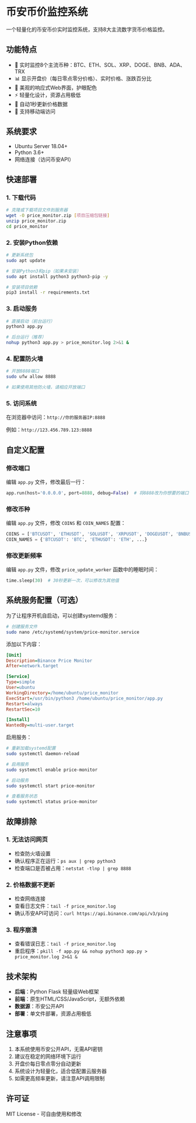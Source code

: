 # 币安币价监控系统

一个轻量化的币安币价实时监控系统，支持8大主流数字货币价格监控。

## 功能特点

- 🚀 实时监控8个主流币种：BTC、ETH、SOL、XRP、DOGE、BNB、ADA、TRX
- 📊 显示开盘价（每日零点零分价格）、实时价格、涨跌百分比
- 🎨 美观的响应式Web界面，护眼配色
- ⚡ 轻量化设计，资源占用极低
- 🔄 自动1秒更新价格数据
- 📱 支持移动端访问

## 系统要求

- Ubuntu Server 18.04+
- Python 3.6+
- 网络连接（访问币安API）

## 快速部署

### 1. 下载代码

```bash
# 克隆或下载项目文件到服务器
wget -O price_monitor.zip [项目压缩包链接]
unzip price_monitor.zip
cd price_monitor
```

### 2. 安装Python依赖

```bash
# 更新系统包
sudo apt update

# 安装Python3和pip（如果未安装）
sudo apt install python3 python3-pip -y

# 安装项目依赖
pip3 install -r requirements.txt
```

### 3. 启动服务

```bash
# 直接启动（前台运行）
python3 app.py

# 后台运行（推荐）
nohup python3 app.py > price_monitor.log 2>&1 &
```

### 4. 配置防火墙

```bash
# 开放8888端口
sudo ufw allow 8888

# 如果使用其他防火墙，请相应开放端口
```

### 5. 访问系统

在浏览器中访问：`http://你的服务器IP:8888`

例如：`http://123.456.789.123:8888`

## 自定义配置

### 修改端口

编辑 `app.py` 文件，修改最后一行：

```python
app.run(host='0.0.0.0', port=8888, debug=False)  # 将8888改为你想要的端口
```

### 修改币种

编辑 `app.py` 文件，修改 `COINS` 和 `COIN_NAMES` 配置：

```python
COINS = ['BTCUSDT', 'ETHUSDT', 'SOLUSDT', 'XRPUSDT', 'DOGEUSDT', 'BNBUSDT', 'ADAUSDT', 'TRXUSDT']
COIN_NAMES = {'BTCUSDT': 'BTC', 'ETHUSDT': 'ETH', ...}
```

### 修改更新频率

编辑 `app.py` 文件，修改 `price_update_worker` 函数中的睡眠时间：

```python
time.sleep(30)  # 30秒更新一次，可以修改为其他值
```

## 系统服务配置（可选）

为了让程序开机自启动，可以创建systemd服务：

```bash
# 创建服务文件
sudo nano /etc/systemd/system/price-monitor.service
```

添加以下内容：

```ini
[Unit]
Description=Binance Price Monitor
After=network.target

[Service]
Type=simple
User=ubuntu
WorkingDirectory=/home/ubuntu/price_monitor
ExecStart=/usr/bin/python3 /home/ubuntu/price_monitor/app.py
Restart=always
RestartSec=10

[Install]
WantedBy=multi-user.target
```

启用服务：

```bash
# 重新加载systemd配置
sudo systemctl daemon-reload

# 启用服务
sudo systemctl enable price-monitor

# 启动服务
sudo systemctl start price-monitor

# 查看服务状态
sudo systemctl status price-monitor
```

## 故障排除

### 1. 无法访问网页

- 检查防火墙设置
- 确认程序正在运行：`ps aux | grep python3`
- 检查端口是否被占用：`netstat -tlnp | grep 8888`

### 2. 价格数据不更新

- 检查网络连接
- 查看日志文件：`tail -f price_monitor.log`
- 确认币安API可访问：`curl https://api.binance.com/api/v3/ping`

### 3. 程序崩溃

- 查看错误日志：`tail -f price_monitor.log`
- 重启程序：`pkill -f app.py && nohup python3 app.py > price_monitor.log 2>&1 &`

## 技术架构

- **后端**：Python Flask 轻量级Web框架
- **前端**：原生HTML/CSS/JavaScript，无额外依赖
- **数据源**：币安公开API
- **部署**：单文件部署，资源占用极低

## 注意事项

1. 本系统使用币安公开API，无需API密钥
2. 建议在稳定的网络环境下运行
3. 开盘价每日零点零分自动更新
4. 系统设计为轻量化，适合低配置云服务器
5. 如需更高频率更新，请注意API调用限制

## 许可证

MIT License - 可自由使用和修改